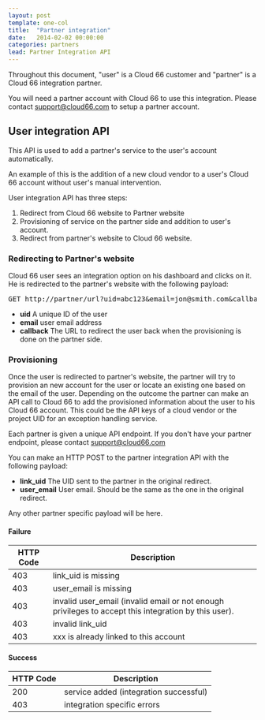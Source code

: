 ```yaml
---
layout: post
template: one-col
title:  "Partner integration"
date:   2014-02-02 00:00:00
categories: partners
lead: Partner Integration API
---
```


Throughout this document, "user" is a Cloud 66 customer and "partner" is a Cloud 66 integration partner. 

You will need a partner account with Cloud 66 to use this integration. Please contact [support@cloud66.com](mailto:support@cloud66.com) to setup a partner account.

## User integration API

This API is used to add a partner's service to the user's account automatically.

An example of this is the addition of a new cloud vendor to a user's Cloud 66 account without user's manual intervention.

User integration API has three steps:

1. Redirect from Cloud 66 website to Partner website
2. Provisioning of service on the partner side and addition to user's account.
3. Redirect from partner's website to Cloud 66 website.

### Redirecting to Partner's website

Cloud 66 user sees an integration option on his dashboard and clicks on it. He is redirected to the partner's website with the following payload:

<pre>
GET http://partner/url?uid=abc123&email=jon@smith.com&callback=https://app.cloud66.com/url
</pre>

- **uid**       A unique ID of the user
- **email**     user email address
- **callback**  The URL to redirect the user back when the provisioning is done on the partner side.

### Provisioning

Once the user is redirected to partner's website, the partner will try to provision an new account for the user or locate an existing one based on the email of the user. Depending on the outcome the partner can make an API call to Cloud 66 to add the provisioned information about the user to his Cloud 66 account. This could be the API keys of a cloud vendor or the project UID for an exception handling service.

Each partner is given a unique API endpoint. If you don't have your partner endpoint, please contact [support@cloud66.com](mailto:support@cloud66.com)

You can make an HTTP POST to the partner integration API with the following payload:

- **link_uid** The UID sent to the partner in the original redirect.
- **user_email** User email. Should be the same as the one in the original redirect.

Any other partner specific payload will be here.

#### Failure

<table class='table table-bordered table-striped'>
	<thead>
		<tr>
			<th>HTTP Code</th>
			<th>Description</th>
		</tr>
	</thead>
	<tbody>
    <tr><td>403</td><td>link_uid is missing</td></tr>
    <tr><td>403</td><td>user_email is missing</td></tr>
    <tr><td>403</td><td>invalid user_email (invalid email or not enough privileges to accept this integration by this user).</td></tr>
    <tr><td>403</td><td>invalid link_uid</td></tr>
    <tr><td>403</td><td>xxx is already linked to this account</td></tr>
  </tbody>
</table>

#### Success

<table class='table table-bordered table-striped'>
	<thead>
		<tr>
			<th>HTTP Code</th>
			<th>Description</th>
		</tr>
	</thead>
	<tbody>
    <tr><td>200</td><td>service added (integration successful)</td></tr>
    <tr><td>403</td><td>integration specific errors</td></tr>
  </tbody>
</table>
